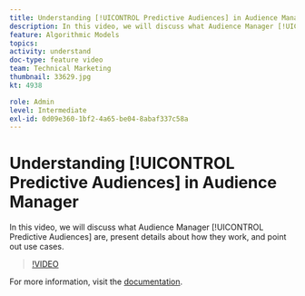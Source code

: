 ```yaml
---
title: Understanding [!UICONTROL Predictive Audiences] in Audience Manager
description: In this video, we will discuss what Audience Manager [!UICONTROL Predictive Audiences] are, present details about how they work, and point out use cases.
feature: Algorithmic Models
topics: 
activity: understand
doc-type: feature video
team: Technical Marketing
thumbnail: 33629.jpg
kt: 4938

role: Admin
level: Intermediate
exl-id: 0d09e360-1bf2-4a65-be04-8abaf337c58a
---
```

# Understanding [!UICONTROL Predictive Audiences] in Audience Manager

In this video, we will discuss what Audience Manager [!UICONTROL Predictive Audiences] are, present details about how they work, and point out use cases.

>[!VIDEO](https://video.tv.adobe.com/v/33629/?quality=12)

For more information, visit the [documentation](https://experienceleague.adobe.com/docs/audience-manager/user-guide/features/algorithmic-models/predictive-audiences/predictive-audiences.html).
